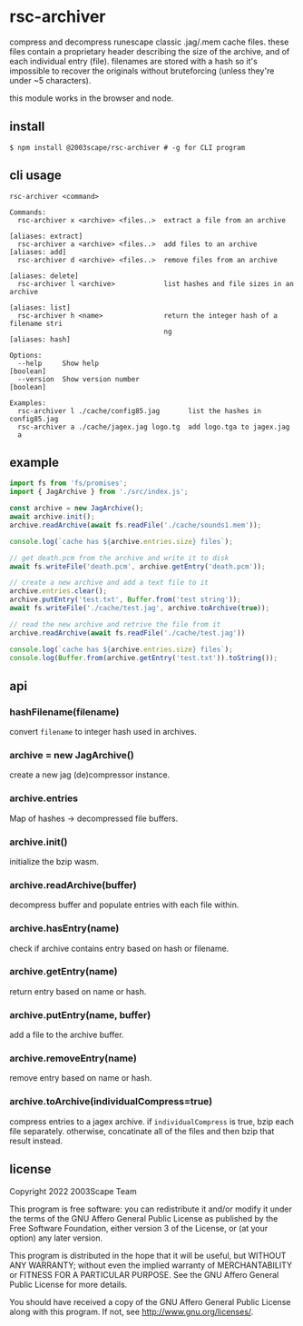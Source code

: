 # rsc-archiver
compress and decompress runescape classic .jag/.mem cache files. these files
contain a proprietary header describing the size of the archive, and of
each individual entry (file). filenames are stored with a hash so it's
impossible to recover the originals without bruteforcing (unless they're under
~5 characters).

this module works in the browser and node.

## install

    $ npm install @2003scape/rsc-archiver # -g for CLI program

## cli usage
```
rsc-archiver <command>

Commands:
  rsc-archiver x <archive> <files..>  extract a file from an archive
                                                              [aliases: extract]
  rsc-archiver a <archive> <files..>  add files to an archive     [aliases: add]
  rsc-archiver d <archive> <files..>  remove files from an archive
                                                               [aliases: delete]
  rsc-archiver l <archive>            list hashes and file sizes in an archive
                                                                 [aliases: list]
  rsc-archiver h <name>               return the integer hash of a filename stri
                                      ng                         [aliases: hash]

Options:
  --help     Show help                                                 [boolean]
  --version  Show version number                                       [boolean]

Examples:
  rsc-archiver l ./cache/config85.jag       list the hashes in config85.jag
  rsc-archiver a ./cache/jagex.jag logo.tg  add logo.tga to jagex.jag
  a
```

## example
```javascript
import fs from 'fs/promises';
import { JagArchive } from './src/index.js';

const archive = new JagArchive();
await archive.init();
archive.readArchive(await fs.readFile('./cache/sounds1.mem'));

console.log(`cache has ${archive.entries.size} files`);

// get death.pcm from the archive and write it to disk
await fs.writeFile('death.pcm', archive.getEntry('death.pcm'));

// create a new archive and add a text file to it
archive.entries.clear();
archive.putEntry('test.txt', Buffer.from('test string'));
await fs.writeFile('./cache/test.jag', archive.toArchive(true));

// read the new archive and retrive the file from it
archive.readArchive(await fs.readFile('./cache/test.jag'))

console.log(`cache has ${archive.entries.size} files`);
console.log(Buffer.from(archive.getEntry('test.txt')).toString());
```

## api
### hashFilename(filename)
convert `filename` to integer hash used in archives.

### archive = new JagArchive()
create a new jag (de)compressor instance.

### archive.entries
Map of hashes -> decompressed file buffers.

### archive.init()
initialize the bzip wasm.

### archive.readArchive(buffer)
decompress buffer and populate entries with each file within.

### archive.hasEntry(name)
check if archive contains entry based on hash or filename.

### archive.getEntry(name)
return entry based on name or hash.

### archive.putEntry(name, buffer)
add a file to the archive buffer.

### archive.removeEntry(name)
remove entry based on name or hash.

### archive.toArchive(individualCompress=true)
compress entries to a jagex archive. if `individualCompress` is true, bzip each
file separately. otherwise, concatinate all of the files and then bzip
that result instead.

## license
Copyright 2022  2003Scape Team

This program is free software: you can redistribute it and/or modify it under
the terms of the GNU Affero General Public License as published by the
Free Software Foundation, either version 3 of the License, or (at your option)
any later version.

This program is distributed in the hope that it will be useful, but WITHOUT ANY
WARRANTY; without even the implied warranty of MERCHANTABILITY or FITNESS FOR A
PARTICULAR PURPOSE. See the GNU Affero General Public License for more details.

You should have received a copy of the GNU Affero General Public License along
with this program. If not, see http://www.gnu.org/licenses/.
